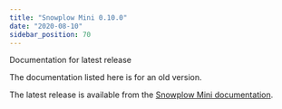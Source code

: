 ```yaml
---
title: "Snowplow Mini 0.10.0"
date: "2020-08-10"
sidebar_position: 70
---
```


Documentation for latest release

The documentation listed here is for an old version.

The latest release is available from the [Snowplow Mini documentation](/docs/migrated/pipeline-components-and-applications/snowplow-mini/).
